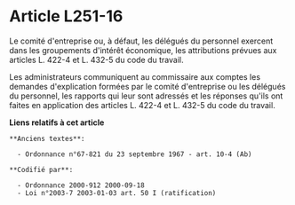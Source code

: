 # Article L251-16

Le comité d'entreprise ou, à défaut, les délégués du personnel exercent dans les groupements d'intérêt économique, les
attributions prévues aux articles L. 422-4 et L. 432-5 du code du travail. 

Les administrateurs communiquent au commissaire aux comptes les demandes d'explication formées par le comité d'entreprise ou
les délégués du personnel, les rapports qui leur sont adressés et les réponses qu'ils ont faites en application des articles
L. 422-4 et L. 432-5 du code du travail.

**Liens relatifs à cet article**

	**Anciens textes**:

	  - Ordonnance n°67-821 du 23 septembre 1967 - art. 10-4 (Ab)

	**Codifié par**:

	  - Ordonnance 2000-912 2000-09-18
	  - Loi n°2003-7 2003-01-03 art. 50 I (ratification)
